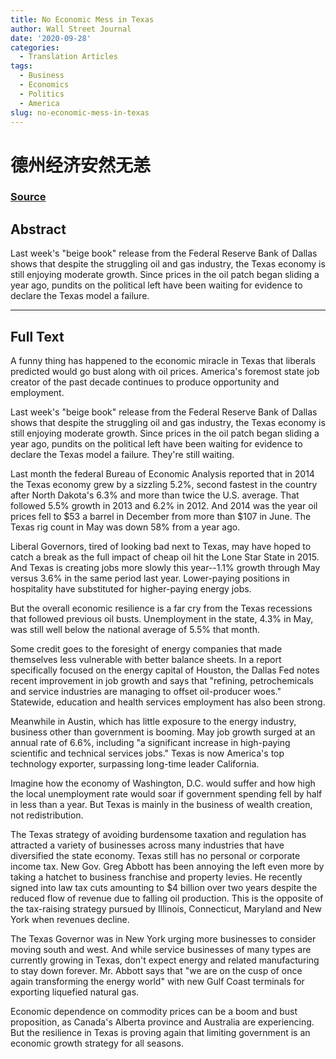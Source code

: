 ```yaml
---
title: No Economic Mess in Texas
author: Wall Street Journal
date: '2020-09-28'
categories:
  - Translation Articles
tags:
  - Business
  - Economics
  - Politics
  - America
slug: no-economic-mess-in-texas
---
```


# 德州经济安然无恙



### [Source](https://www.wsj.com/articles/no-economic-mess-in-texas-1437433836)

## Abstract

Last week's "beige book" release from the Federal Reserve Bank of Dallas shows that despite the struggling oil and gas industry, the Texas economy is still enjoying moderate growth. Since prices in the oil patch began sliding a year ago, pundits on the political left have been waiting for evidence to declare the Texas model a failure.

---

## Full Text

A funny thing has happened to the economic miracle in Texas that liberals predicted would go bust along with oil prices. America's foremost state job creator of the past decade continues to produce opportunity and employment.

Last week's "beige book" release from the Federal Reserve Bank of Dallas shows that despite the struggling oil and gas industry, the Texas economy is still enjoying moderate growth. Since prices in the oil patch began sliding a year ago, pundits on the political left have been waiting for evidence to declare the Texas model a failure. They're still waiting.

Last month the federal Bureau of Economic Analysis reported that in 2014 the Texas economy grew by a sizzling 5.2%, second fastest in the country after North Dakota's 6.3% and more than twice the U.S. average. That followed 5.5% growth in 2013 and 6.2% in 2012. And 2014 was the year oil prices fell to $53 a barrel in December from more than $107 in June. The Texas rig count in May was down 58% from a year ago.

Liberal Governors, tired of looking bad next to Texas, may have hoped to catch a break as the full impact of cheap oil hit the Lone Star State in 2015. And Texas is creating jobs more slowly this year--1.1% growth through May versus 3.6% in the same period last year. Lower-paying positions in hospitality have substituted for higher-paying energy jobs.

But the overall economic resilience is a far cry from the Texas recessions that followed previous oil busts. Unemployment in the state, 4.3% in May, was still well below the national average of 5.5% that month.

Some credit goes to the foresight of energy companies that made themselves less vulnerable with better balance sheets. In a report specifically focused on the energy capital of Houston, the Dallas Fed notes recent improvement in job growth and says that "refining, petrochemicals and service industries are managing to offset oil-producer woes." Statewide, education and health services employment has also been strong.

Meanwhile in Austin, which has little exposure to the energy industry, business other than government is booming. May job growth surged at an annual rate of 6.6%, including "a significant increase in high-paying scientific and technical services jobs." Texas is now America's top technology exporter, surpassing long-time leader California.

Imagine how the economy of Washington, D.C. would suffer and how high the local unemployment rate would soar if government spending fell by half in less than a year. But Texas is mainly in the business of wealth creation, not redistribution.

The Texas strategy of avoiding burdensome taxation and regulation has attracted a variety of businesses across many industries that have diversified the state economy. Texas still has no personal or corporate income tax. New Gov. Greg Abbott has been annoying the left even more by taking a hatchet to business franchise and property levies. He recently signed into law tax cuts amounting to $4 billion over two years despite the reduced flow of revenue due to falling oil production. This is the opposite of the tax-raising strategy pursued by Illinois, Connecticut, Maryland and New York when revenues decline.

The Texas Governor was in New York urging more businesses to consider moving south and west. And while service businesses of many types are currently growing in Texas, don't expect energy and related manufacturing to stay down forever. Mr. Abbott says that "we are on the cusp of once again transforming the energy world" with new Gulf Coast terminals for exporting liquefied natural gas.

Economic dependence on commodity prices can be a boom and bust proposition, as Canada's Alberta province and Australia are experiencing. But the resilience in Texas is proving again that limiting government is an economic growth strategy for all seasons.

